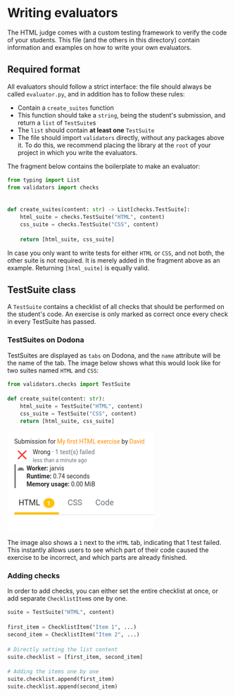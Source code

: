 # Writing evaluators

The HTML judge comes with a custom testing framework to verify the code of your students.  This file (and the others in this directory) contain information and examples on how to write your own evaluators.

## Required format

All evaluators should follow a strict interface: the file should always be called `evaluator.py`, and in addition has to follow these rules:

- Contain a `create_suites` function
- This function should take a `string`, being the student's submission, and return a `list` of `TestSuite`s
- The `list` should contain **at least one** `TestSuite`
- The file should import `validators` directly, without any packages above it. To do this, we recommend placing the library at the `root` of your project in which you write the evaluators.

The fragment below contains the boilerplate to make an evaluator:

```python
from typing import List
from validators import checks


def create_suites(content: str) -> List[checks.TestSuite]:
    html_suite = checks.TestSuite("HTML", content)
    css_suite = checks.TestSuite("CSS", content)

    return [html_suite, css_suite]

```

In case you only want to write tests for either `HTML` or `CSS`, and not both, the other suite is not required. It is merely added in the fragment above as an example. Returning `[html_suite]` is equally valid.

## TestSuite class

A `TestSuite` contains a checklist of all checks that should be performed on the student's code. An exercise is only marked as correct once every check in every TestSuite has passed.

### TestSuites on Dodona

TestSuites are displayed as `tabs` on Dodona, and the `name` attribute will be the name of the tab. The image below shows what this would look like for two suites named `HTML` and `CSS`:

```python
from validators.checks import TestSuite

def create_suite(content: str):
    html_suite = TestSuite("HTML", content)
    css_suite = TestSuite("CSS", content)
    return [html_suite, css_suite]
```

<img src="media/tabs.png" alt="image: TestSuites visualized on Dodona.">

The image also shows a `1` next to the `HTML` tab, indicating that 1 test failed. This instantly allows users to see which part of their code caused the exercise to be incorrect, and which parts are already finished.

### Adding checks

In order to add checks, you can either set the entire checklist at once, or add separate `ChecklistItem`s one by one.

```python
suite = TestSuite("HTML", content)

first_item = ChecklistItem("Item 1", ...)
second_item = ChecklistItem("Item 2", ...)

# Directly setting the list content
suite.checklist = [first_item, second_item]

# Adding the items one by one
suite.checklist.append(first_item)
suite.checklist.append(second_item)
```